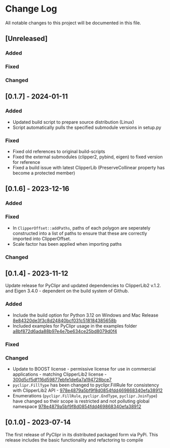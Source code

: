 
# Change Log
All notable changes to this project will be documented in this file.

## [Unreleased]

### Added

### Fixed

### Changed

## [0.1.7] - 2024-01-11

### Added
- Updated build script to prepare source distribution (Linux)
- Script automatically pulls the specified submodule versions in setup.py

### Fixed
- Fixed old references to original build-scripts
- Fixed the external submodules (clipper2, pybind, eigen) to fixed version for reference
- Fixed a build issue with latest ClipperLib (PreserveCollinear property has become a protected member)

## [0.1.6] - 2023-12-16

### Added

### Fixed

- In `ClipperOffset::addPaths`, paths of each polygon are seperately constructed into a list of paths to ensure that these are correctly imported into ClipperOffset.
- Scale factor has been applied when importing paths

### Changed


## [0.1.4] - 2023-11-12

Update release for PyClipr and updated dependencies to ClipperLib2 v.1.2. and Eigen 3.4.0 - dependent on
the build system of Github. 

### Added
- Include the build option for Python 3.12 on Windows and Mac Release [8e84320de3f3c8d24840bcf031c518184385658b](https://github.com/drlukeparry/pyclipr/commit/8e84320de3f3c8d24840bcf031c518184385658b)
- Included examples for PyClipr usage in the examples folder  [a8bf872d6ada88b97e4e7be634ce25bd8079d0f4](https://github.com/drlukeparry/pyclipr/commit/a8bf872d6ada88b97e4e7be634ce25bd8079d0f4)

### Fixed

### Changed
- Update to BOOST license - permissive license for use in commercial applications - matching ClipperLib2 license - [300d5cf5df116d59877ebfe1de6a7a194728bce7](https://github.com/drlukeparry/pyclipr/commit/300d5cf5df116d59877ebfe1de6a7a194728bce7)
- `pyclipr.FillType` has been changed to pyclipr.FillRule for consistency with ClipperLib2 API - [978e4879a5bf9f8d0854fdd469868340efa38912](https://github.com/drlukeparry/pyclipr/commit/978e4879a5bf9f8d0854fdd469868340efa38912)
- Enumerations (`pyclipr.FillRule`, `pyclipr.EndType`, `pyclipr.JoinType`) have changed so their scope is restricted and not polluting global namespace  [978e4879a5bf9f8d0854fdd469868340efa38912](https://github.com/drlukeparry/pyclipr/commit/978e4879a5bf9f8d0854fdd469868340efa38912)

## [0.1.0] - 2023-07-14

  The first release of PyClipr in its distributed packaged form via PyPi. This release includes the basic functionality and refactoring to compile
